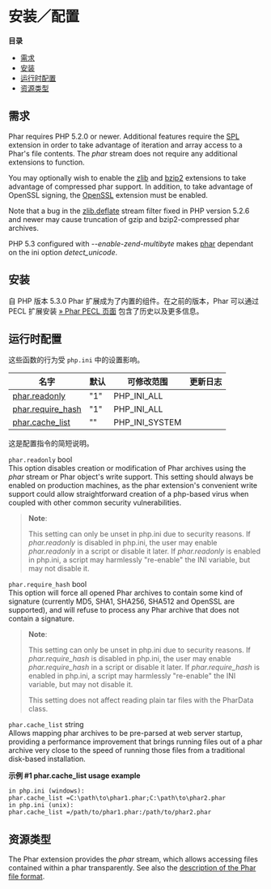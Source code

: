安装／配置
==========

**目录**

-   [需求](/phar/setup.html#需求)
-   [安装](/phar/setup.html#安装)
-   [运行时配置](/phar/setup.html#运行时配置)
-   [资源类型](/phar/setup.html#资源类型)

需求
----

Phar requires PHP 5.2.0 or newer. Additional features require the
<a href="/book/spl.html" class="link">SPL</a> extension in order to take
advantage of iteration and array access to a Phar's file contents. The
*phar* stream does not require any additional extensions to function.

You may optionally wish to enable the
<a href="/book/zlib.html" class="link">zlib</a> and
<a href="/book/bzip2.html" class="link">bzip2</a> extensions to take
advantage of compressed phar support. In addition, to take advantage of
OpenSSL signing, the
<a href="/book/openssl.html" class="link">OpenSSL</a> extension must be
enabled.

Note that a bug in the
<a href="/filters/compression.html" class="link">zlib.deflate</a> stream
filter fixed in PHP version 5.2.6 and newer may cause truncation of gzip
and bzip2-compressed phar archives.

PHP 5.3 configured with *--enable-zend-multibyte* makes
<a href="/book/phar.html" class="link">phar</a> dependant on the ini
option *detect\_unicode*.

安装
----

自 PHP 版本 5.3.0 Phar 扩展成为了内置的组件。在之前的版本，Phar 可以通过
PECL 扩展安装
<a href="https://pecl.php.net/package/phar" class="link external">» Phar PECL 页面</a>
包含了历史以及更多信息。

运行时配置
----------

这些函数的行为受 `php.ini` 中的设置影响。

| 名字                                                           | 默认 | 可修改范围       | 更新日志 |
|----------------------------------------------------------------|------|------------------|----------|
| <a href="/phar/setup.html#" class="link">phar.readonly</a>     | "1"  | PHP\_INI\_ALL    |          |
| <a href="/phar/setup.html#" class="link">phar.require_hash</a> | "1"  | PHP\_INI\_ALL    |          |
| <a href="/phar/setup.html#" class="link">phar.cache_list</a>   | ""   | PHP\_INI\_SYSTEM |          |

这是配置指令的简短说明。

`phar.readonly` <span class="type">bool</span>  
This option disables creation or modification of Phar archives using the
*phar* stream or <span class="classname">Phar</span> object's write
support. This setting should always be enabled on production machines,
as the phar extension's convenient write support could allow
straightforward creation of a php-based virus when coupled with other
common security vulnerabilities.

> **Note**:
>
> This setting can only be unset in php.ini due to security reasons. If
> *phar.readonly* is disabled in php.ini, the user may enable
> *phar.readonly* in a script or disable it later. If *phar.readonly* is
> enabled in php.ini, a script may harmlessly "re-enable" the INI
> variable, but may not disable it.

`phar.require_hash` <span class="type">bool</span>  
This option will force all opened Phar archives to contain some kind of
signature (currently MD5, SHA1, SHA256, SHA512 and OpenSSL are
supported), and will refuse to process any Phar archive that does not
contain a signature.

> **Note**:
>
> This setting can only be unset in php.ini due to security reasons. If
> *phar.require\_hash* is disabled in php.ini, the user may enable
> *phar.require\_hash* in a script or disable it later. If
> *phar.require\_hash* is enabled in php.ini, a script may harmlessly
> "re-enable" the INI variable, but may not disable it.
>
> This setting does not affect reading plain tar files with the <span
> class="classname">PharData</span> class.

`phar.cache_list` <span class="type">string</span>  
Allows mapping phar archives to be pre-parsed at web server startup,
providing a performance improvement that brings running files out of a
phar archive very close to the speed of running those files from a
traditional disk-based installation.

**示例 \#1 phar.cache\_list usage example**

    in php.ini (windows):
    phar.cache_list =C:\path\to\phar1.phar;C:\path\to\phar2.phar
    in php.ini (unix):
    phar.cache_list =/path/to/phar1.phar:/path/to/phar2.phar

资源类型
--------

The Phar extension provides the *phar* stream, which allows accessing
files contained within a phar transparently. See also the
<a href="/phar/fileformat.html" class="link">description of the Phar file format</a>.
